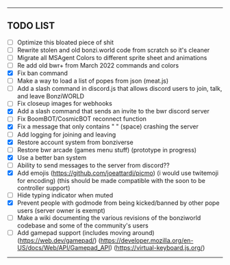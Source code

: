 <hr>

## TODO LIST
- [ ] Optimize this bloated piece of shit
- [ ] Rewrite stolen and old bonzi.world code from scratch so it's cleaner
- [ ] Migrate all MSAgent Colors to different sprite sheet and animations
- [ ] Re add old bwr+ from March 2022 commands and colors
- [x] Fix ban command
- [ ] Make a way to load a list of popes from json (meat.js)
- [ ] Add a slash command in discord.js that allows discord users to join, talk, and leave BonziWORLD
- [ ] Fix closeup images for webhooks
- [x] Add a slash command that sends an invite to the bwr discord server
- [ ] Fix BoomBOT/CosmicBOT reconnect function
- [x] Fix a message that only contains " " (space) crashing the server
- [ ] Add logging for joining and leaving
- [x] Restore account system from bonziverse
- [ ] Restore bwr arcade (games menu stuff) (prototype in progress)
- [x] Use a better ban system
- [ ] Ability to send messages to the server from discord??
- [x] Add emojis (https://github.com/joeattardi/picmo) (i would use twitemoji for encoding) (this should be made compatible with the soon to be controller support)
- [ ] Hide typing indicator when muted
- [x] Prevent people with godmode from being kicked/banned by other pope users (server owner is exempt)
- [ ] Make a wiki documenting the various revisions of the bonziworld codebase and some of the community's users
- [ ] Add gamepad support (includes moving around) (https://web.dev/gamepad/) (https://developer.mozilla.org/en-US/docs/Web/API/Gamepad_API) (https://virtual-keyboard.js.org/)

<hr>
